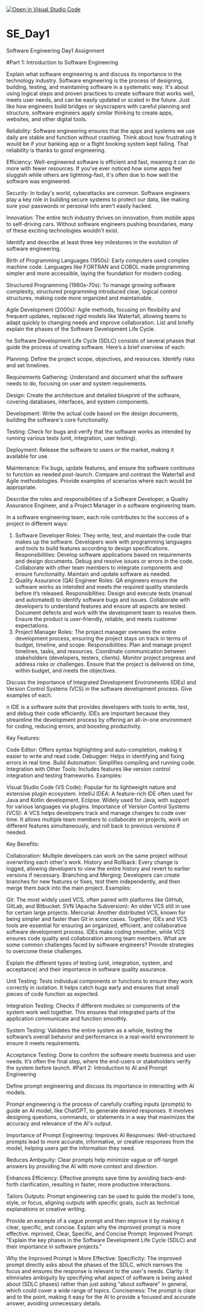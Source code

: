[![Open in Visual Studio Code](https://classroom.github.com/assets/open-in-vscode-2e0aaae1b6195c2367325f4f02e2d04e9abb55f0b24a779b69b11b9e10269abc.svg)](https://classroom.github.com/online_ide?assignment_repo_id=18482929&assignment_repo_type=AssignmentRepo)
# SE_Day1
Software Engineering Day1 Assignment

#Part 1: Introduction to Software Engineering

Explain what software engineering is and discuss its importance in the technology industry.
Software engineering is the process of designing, building, testing, and maintaining software in a systematic way. It's about using logical steps and proven practices to create software that works well, meets user needs, and can be easily updated or scaled in the future. Just like how engineers build bridges or skyscrapers with careful planning and structure, software engineers apply similar thinking to create apps, websites, and other digital tools.

Reliability: Software engineering ensures that the apps and systems we use daily are stable and function without crashing. Think about how frustrating it would be if your banking app or a flight booking system kept failing. That reliability is thanks to good engineering.

Efficiency: Well-engineered software is efficient and fast, meaning it can do more with fewer resources. If you've ever noticed how some apps feel sluggish while others are lightning-fast, it's often due to how well the software was engineered.

Security: In today's world, cyberattacks are common. Software engineers play a key role in building secure systems to protect our data, like making sure your passwords or personal info aren't easily hacked.

Innovation: The entire tech industry thrives on innovation, from mobile apps to self-driving cars. Without software engineers pushing boundaries, many of these exciting technologies wouldn't exist.

Identify and describe at least three key milestones in the evolution of software engineering.

Birth of Programming Languages (1950s): Early computers used complex machine code. Languages like FORTRAN and COBOL made programming simpler and more accessible, laying the foundation for modern coding.

Structured Programming (1960s–70s): To manage growing software complexity, structured programming introduced clear, logical control structures, making code more organized and maintainable.

Agile Development (2000s): Agile methods, focusing on flexibility and frequent updates, replaced rigid models like Waterfall, allowing teams to adapt quickly to changing needs and improve collaboration.
List and briefly explain the phases of the Software Development Life Cycle.

he Software Development Life Cycle (SDLC) consists of several phases that guide the process of creating software. Here’s a brief overview of each:

Planning: Define the project scope, objectives, and resources. Identify risks and set timelines.

Requirements Gathering: Understand and document what the software needs to do, focusing on user and system requirements.

Design: Create the architecture and detailed blueprint of the software, covering databases, interfaces, and system components.

Development: Write the actual code based on the design documents, building the software's core functionality.

Testing: Check for bugs and verify that the software works as intended by running various tests (unit, integration, user testing).

Deployment: Release the software to users or the market, making it available for use.

Maintenance: Fix bugs, update features, and ensure the software continues to function as needed post-launch.
Compare and contrast the Waterfall and Agile methodologies. Provide examples of scenarios where each would be appropriate.


Describe the roles and responsibilities of a Software Developer, a Quality Assurance Engineer, and a Project Manager in a software engineering team.

In a software engineering team, each role contributes to the success of a project in different ways:

1. Software Developer
Roles: They write, test, and maintain the code that makes up the software. Developers work with programming languages and tools to build features according to design specifications.
Responsibilities:
Develop software applications based on requirements and design documents.
Debug and resolve issues or errors in the code.
Collaborate with other team members to integrate components and ensure functionality.
Maintain and update software as needed.
2. Quality Assurance (QA) Engineer
Roles: QA engineers ensure the software works as intended and meets the required quality standards before it’s released.
Responsibilities:
Design and execute tests (manual and automated) to identify software bugs and issues.
Collaborate with developers to understand features and ensure all aspects are tested.
Document defects and work with the development team to resolve them.
Ensure the product is user-friendly, reliable, and meets customer expectations.
3. Project Manager
Roles: The project manager oversees the entire development process, ensuring the project stays on track in terms of budget, timeline, and scope.
Responsibilities:
Plan and manage project timelines, tasks, and resources.
Coordinate communication between stakeholders (developers, testers, clients).
Monitor project progress and address risks or challenges.
Ensure that the project is delivered on time, within budget, and meets the objectives.

Discuss the importance of Integrated Development Environments (IDEs) and Version Control Systems (VCS) in the software development process. Give examples of each.

n IDE is a software suite that provides developers with tools to write, test, and debug their code efficiently. IDEs are important because they streamline the development process by offering an all-in-one environment for coding, reducing errors, and boosting productivity.

Key Features:

Code Editor: Offers syntax highlighting and auto-completion, making it easier to write and read code.
Debugger: Helps in identifying and fixing errors in real time.
Build Automation: Simplifies compiling and running code.
Integration with Other Tools: Includes features like version control integration and testing frameworks.
Examples:

Visual Studio Code (VS Code): Popular for its lightweight nature and extensive plugin ecosystem.
IntelliJ IDEA: A feature-rich IDE often used for Java and Kotlin development.
Eclipse: Widely used for Java, with support for various languages via plugins.
Importance of Version Control Systems (VCS):
A VCS helps developers track and manage changes to code over time. It allows multiple team members to collaborate on projects, work on different features simultaneously, and roll back to previous versions if needed.

Key Benefits:

Collaboration: Multiple developers can work on the same project without overwriting each other's work.
History and Rollback: Every change is logged, allowing developers to view the entire history and revert to earlier versions if necessary.
Branching and Merging: Developers can create branches for new features or fixes, test them independently, and then merge them back into the main project.
Examples:

Git: The most widely used VCS, often paired with platforms like GitHub, GitLab, and Bitbucket.
SVN (Apache Subversion): An older VCS still in use for certain large projects.
Mercurial: Another distributed VCS, known for being simpler and faster than Git in some cases.
Together, IDEs and VCS tools are essential for ensuring an organized, efficient, and collaborative software development process. IDEs make coding smoother, while VCS ensures code quality and collaboration among team members.
What are some common challenges faced by software engineers? Provide strategies to overcome these challenges.


Explain the different types of testing (unit, integration, system, and acceptance) and their importance in software quality assurance.

Unit Testing: Tests individual components or functions to ensure they work correctly in isolation. It helps catch bugs early and ensures that small pieces of code function as expected.

Integration Testing: Checks if different modules or components of the system work well together. This ensures that integrated parts of the application communicate and function smoothly.

System Testing: Validates the entire system as a whole, testing the software’s overall behavior and performance in a real-world environment to ensure it meets requirements.

Acceptance Testing: Done to confirm the software meets business and user needs. It’s often the final step, where the end-users or stakeholders verify the system before launch.
#Part 2: Introduction to AI and Prompt Engineering


Define prompt engineering and discuss its importance in interacting with AI models.

Prompt engineering is the process of carefully crafting inputs (prompts) to guide an AI model, like ChatGPT, to generate desired responses. It involves designing questions, commands, or statements in a way that maximizes the accuracy and relevance of the AI's output.

Importance of Prompt Engineering:
Improves AI Responses: Well-structured prompts lead to more accurate, informative, or creative responses from the model, helping users get the information they need.

Reduces Ambiguity: Clear prompts help minimize vague or off-target answers by providing the AI with more context and direction.

Enhances Efficiency: Effective prompts save time by avoiding back-and-forth clarification, resulting in faster, more productive interactions.

Tailors Outputs: Prompt engineering can be used to guide the model's tone, style, or focus, aligning outputs with specific goals, such as technical explanations or creative writing.

Provide an example of a vague prompt and then improve it by making it clear, specific, and concise. Explain why the improved prompt is more effective.
mproved, Clear, Specific, and Concise Prompt:
Improved Prompt: "Explain the key phases in the Software Development Life Cycle (SDLC) and their importance in software projects."

Why the Improved Prompt is More Effective:
Specificity: The improved prompt directly asks about the phases of the SDLC, which narrows the focus and ensures the response is relevant to the user's needs.
Clarity: It eliminates ambiguity by specifying what aspect of software is being asked about (SDLC phases) rather than just asking "about software" in general, which could cover a wide range of topics.
Conciseness: The prompt is clear and to the point, making it easy for the AI to provide a focused and accurate answer, avoiding unnecessary details.

